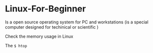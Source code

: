 # Linux-For-Beginner


Is a open source operating system for PC and workstations (is a special computer designed for techinical or scientific )


Check the memory usage in Linux

The `$ htop`
 